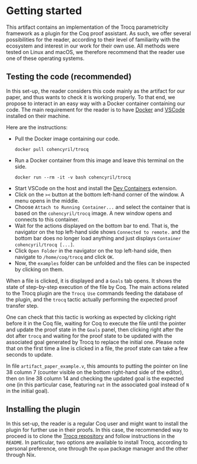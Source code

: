 # Getting started

This artifact contains an implementation of the Trocq parametricity framework as a plugin for the Coq proof assistant. As such, we offer several possibilities for the reader, according to their level of familiarity with the ecosystem and interest in our work for their own use. All methods were tested on Linux and macOS, we therefore recommend that the reader use one of these operating systems.

## Testing the code (recommended)

In this set-up, the reader considers this code mainly as the artifact for our paper, and thus wants to check it is working properly. To that end, we propose to interact in an easy way with a Docker container containing our code. The main requirement for the reader is to have [Docker](https://www.docker.com) and [VSCode](https://code.visualstudio.com) installed on their machine.

Here are the instructions:
- Pull the Docker image containing our code.
  ```shell
  docker pull cohencyril/trocq
  ```
- Run a Docker container from this image and leave this terminal on the side.
  ```shell
  docker run --rm -it -v bash cohencyril/trocq
  ```
- Start VSCode on the host and install the [Dev Containers](https://marketplace.visualstudio.com/items?itemName=ms-vscode-remote.remote-containers) extension.
- Click on the `><` button at the bottom left-hand corner of the window.
  A menu opens in the middle.
- Choose `Attach to Running Container...` and select the container that is based on the `cohencyril/trocq` image.
  A new window opens and connects to this container.
- Wait for the actions displayed on the bottom bar to end.
  That is, the navigator on the top left-hand side shows `Connected to remote.` and the bottom bar does no longer load anything and just displays `Container cohencyril/trocq [...]`.
- Click `Open Folder` in the navigator on the top left-hand side, then navigate to `/home/coq/trocq` and click `OK`.
- Now, the `examples` folder can be unfolded and the files can be inspected by clicking on them.

When a file is clicked, it is displayed and a `Goals` tab opens. It shows the state of step-by-step execution of the file by Coq. The main actions related to the Trocq plugin are the `Trocq Use` commands feeding the database of the plugin, and the `trocq` tactic actually performing the expected proof transfer step.

One can check that this tactic is working as expected by clicking right before it in the Coq file, waiting for Coq to execute the file until the pointer and update the proof state in the `Goals` panel, then clicking right after the dot after `trocq` and waiting for the proof state to be updated with the associated goal generated by Trocq to replace the initial one. Please note that on the first time a line is clicked in a file, the proof state can take a few seconds to update.

In file `artifact_paper_example.v`, this amounts to putting the pointer on line 38 column 7 (counter visible on the bottom right-hand side of the editor), then on line 38 column 14 and checking the updated goal is the expected one (in this particular case, featuring `nat` in the associated goal instead of `N` in the initial goal).

## Installing the plugin

In this set-up, the reader is a regular Coq user and might want to install the plugin for further use in their proofs. In this case, the recommended way to proceed is to clone the [Trocq repository](https://github.com/coq-community/trocq/) and follow instructions in the `README`. In particular, two options are available to install Trocq, according to personal preference, one through the `opam` package manager and the other through Nix.
